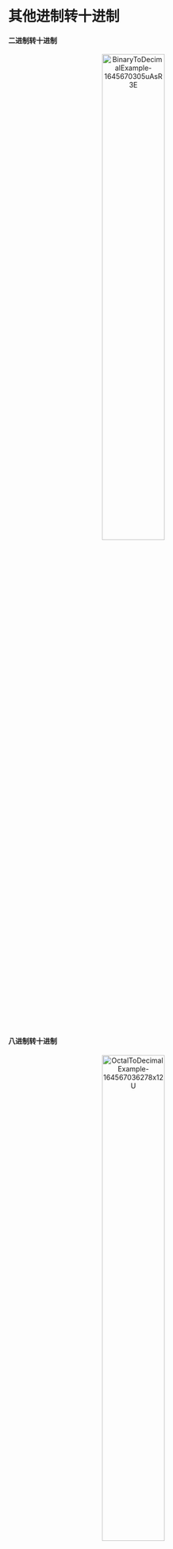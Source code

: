 # 其他进制转十进制

#### 二进制转十进制

<div align="center">
  <img alt="BinaryToDecimalExample-1645670305uAsR3E" width="50%" src="http://blog-media.knowledge.ituknown.cn/BinaryConversion/ToDecimal/BinaryToDecimalExample-1645670305uAsR3E.png">
</div>

#### 八进制转十进制

<div align="center">
  <img alt="OctalToDecimalExample-164567036278x12U" width="50%" src="http://blog-media.knowledge.ituknown.cn/BinaryConversion/ToDecimal/OctalToDecimalExample-164567036278x12U.png">
</div>

#### 十六进制转十进制

<div align="center">
  <img alt="HexToDecimalExample-1645670349WjWC1S" width="50%" src="http://blog-media.knowledge.ituknown.cn/BinaryConversion/ToDecimal/HexToDecimalExample-1645670349WjWC1S.png">
</div>


# 其他进制转二进制

#### 十进制转二进制

<div align="center">
  <img alt="DecimalToBinaryExample-1645682713zWlbtk" height="250" src="http://blog-media.knowledge.ituknown.cn/BinaryConversion/ToBinary/DecimalToBinaryExample-1645682713zWlbtk.png">
</div>


#### 八进制转二进制

<div align="center">
  <img alt="OctalToBinaryExample-1645694398WWlBKH" height="250" src="http://blog-media.knowledge.ituknown.cn/BinaryConversion/ToBinary/OctalToBinaryExample-1645694398WWlBKH.png">
</div>


#### 十六进制转二进制

<div align="center">
  <img alt="HexToBinaryExample-1645693837u7rGEE" height="250" src="http://blog-media.knowledge.ituknown.cn/BinaryConversion/ToBinary/HexToBinaryExample-1645693837u7rGEE.png">
</div>

# 其他进制转十六进制

#### 二进制转十六进制

<div align="center">
  <img alt="BinaryToHexExample-1645695762RhnsuO" height="250" src="http://blog-media.knowledge.ituknown.cn/BinaryConversion/ToHex/BinaryToHexExample-1645695762RhnsuO.png">
</div>


#### 十进制转十六进制

<div align="center">
    <img alt="DecimalToHexExample-1645769621ISs7S2" height="250" src="http://blog-media.knowledge.ituknown.cn/BinaryConversion/ToHex/DecimalToHexExample-1645769621ISs7S2.png">
</div>

# 其他进制转八进制

#### 二进制转八进制

<div align="center">
  <img alt="BinaryToOctal-1645695842xVUzg9" height="250" src="http://blog-media.knowledge.ituknown.cn/BinaryConversion/ToOctal/BinaryToOctal-1645695842xVUzg9.png">
</div>
